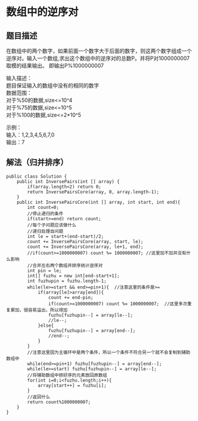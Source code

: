 # 数组中的逆序对

## 题目描述
在数组中的两个数字，如果前面一个数字大于后面的数字，则这两个数字组成一个逆序对。输入一个数组,求出这个数组中的逆序对的总数P。并将P对1000000007取模的结果输出。 即输出P%1000000007  

输入描述：  
    题目保证输入的数组中没有的相同的数字  
    数据范围：  
      对于%50的数据,size<=10^4  
      对于%75的数据,size<=10^5  
      对于%100的数据,size<=2*10^5  

示例：  
    输入：1,2,3,4,5,6,7,0  
    输出：7  

## 解法（归并排序）
    public class Solution {
        public int InversePairs(int [] array) {
            if(array.length<2) return 0;
            return InversePairsCore(array, 0, array.length-1);
        }
        public int InversePairsCore(int [] array, int start, int end){
            int count=0;
            //停止递归的条件
            if(start>=end) return count;
            //每个子问题应该做什么
            //递归处理自问题
            int le = start+(end-start)/2;
            count += InversePairsCore(array, start, le);
            count += InversePairsCore(array, le+1, end);
            //if(count>=1000000007) count %= 1000000007; //这里加不加并没有什么影响
            //合并左右两个数组并排序统计逆序对
            int pin = le;
            int[] fuzhu = new int[end-start+1];
            int fuzhupin = fuzhu.length-1;
            while(le>=start && end>=pin+1){  //注意这里的条件是>=
                if(array[le]>array[end]){
                    count += end-pin;
                    if(count>=1000000007) count %= 1000000007;  //这里多次重复累加，很容易溢出，所以得加
                    fuzhu[fuzhupin--] = array[le--];
                    //le--;
                }else{
                    fuzhu[fuzhupin--] = array[end--];
                    //end--;
                }
            }
            //注意这里因为主循环中是两个条件，所以一个条件不符合另一个就不会复制到辅助数组中
            while(end>=pin+1) fuzhu[fuzhupin--] = array[end--];
            while(le>=start) fuzhu[fuzhupin--] = array[le--];
            //将辅助数组中排好序的元素放回原数组
            for(int i=0;i<fuzhu.length;i++){
                array[start++] = fuzhu[i];
            }
            //返回什么
            return count%1000000007;
        }
    }
